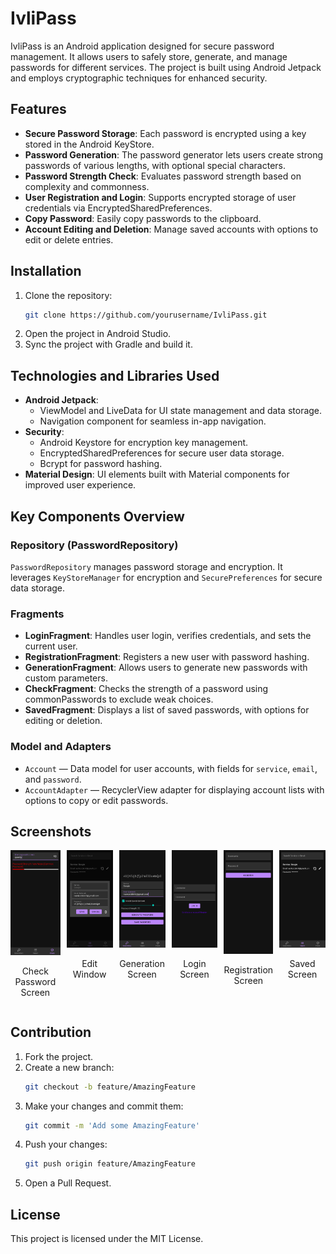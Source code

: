 
# IvliPass

IvliPass is an Android application designed for secure password management. It allows users to safely store, generate, and manage passwords for different services. The project is built using Android Jetpack and employs cryptographic techniques for enhanced security.

## Features

- **Secure Password Storage**: Each password is encrypted using a key stored in the Android KeyStore.
- **Password Generation**: The password generator lets users create strong passwords of various lengths, with optional special characters.
- **Password Strength Check**: Evaluates password strength based on complexity and commonness.
- **User Registration and Login**: Supports encrypted storage of user credentials via EncryptedSharedPreferences.
- **Copy Password**: Easily copy passwords to the clipboard.
- **Account Editing and Deletion**: Manage saved accounts with options to edit or delete entries.

## Installation

1. Clone the repository:
   ```bash
   git clone https://github.com/yourusername/IvliPass.git
   ```
2. Open the project in Android Studio.
3. Sync the project with Gradle and build it.

## Technologies and Libraries Used

- **Android Jetpack**:
  - ViewModel and LiveData for UI state management and data storage.
  - Navigation component for seamless in-app navigation.
- **Security**:
  - Android Keystore for encryption key management.
  - EncryptedSharedPreferences for secure user data storage.
  - Bcrypt for password hashing.
- **Material Design**: UI elements built with Material components for improved user experience.

## Key Components Overview

### Repository (PasswordRepository)

`PasswordRepository` manages password storage and encryption. It leverages `KeyStoreManager` for encryption and `SecurePreferences` for secure data storage.

### Fragments

- **LoginFragment**: Handles user login, verifies credentials, and sets the current user.
- **RegistrationFragment**: Registers a new user with password hashing.
- **GenerationFragment**: Allows users to generate new passwords with custom parameters.
- **CheckFragment**: Checks the strength of a password using commonPasswords to exclude weak choices.
- **SavedFragment**: Displays a list of saved passwords, with options for editing or deletion.

### Model and Adapters

- `Account` — Data model for user accounts, with fields for `service`, `email`, and `password`.
- `AccountAdapter` — RecyclerView adapter for displaying account lists with options to copy or edit passwords.

## Screenshots

<div style="display: flex; flex-direction: row; gap: 10px;">
    <div style="text-align: center;">
        <img src="images/Check_Password_Screen.png" width="150"/> 
        <p>Check Password Screen</p>
    </div>
    <div style="text-align: center;">
        <img src="images/Edit_Window.png" width="150"/> 
        <p>Edit Window</p>
    </div>
    <div style="text-align: center;">
        <img src="images/Generation_Screen.png" width="150"/> 
        <p>Generation Screen</p>
    </div>
    <div style="text-align: center;">
        <img src="images/Login_Screen.png" width="150"/> 
        <p>Login Screen</p>
    </div>
    <div style="text-align: center;">
        <img src="images/Regestration_Screen.png" width="150"/> 
        <p>Registration Screen</p>
    </div>
    <div style="text-align: center;">
        <img src="images/Saved_Screen.png" width="150"/> 
        <p>Saved Screen</p>
    </div>
</div>

## Contribution

1. Fork the project.
2. Create a new branch:
   ```bash
   git checkout -b feature/AmazingFeature
   ```
3. Make your changes and commit them:
   ```bash
   git commit -m 'Add some AmazingFeature'
   ```
4. Push your changes:
   ```bash
   git push origin feature/AmazingFeature
   ```
5. Open a Pull Request.

## License

This project is licensed under the MIT License.
